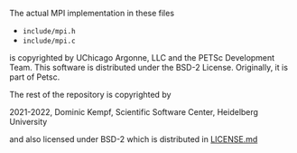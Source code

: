 The actual MPI implementation in these files

- `include/mpi.h`
- `include/mpi.c`

is copyrighted by UChicago Argonne, LLC and the PETSc Development Team.
This software is distributed under the BSD-2 License. Originally, it is part of Petsc.

The rest of the repository is copyrighted by

2021-2022, Dominic Kempf, Scientific Software Center, Heidelberg University

and also licensed under BSD-2 which is distributed in [LICENSE.md](LICENSE.md)

